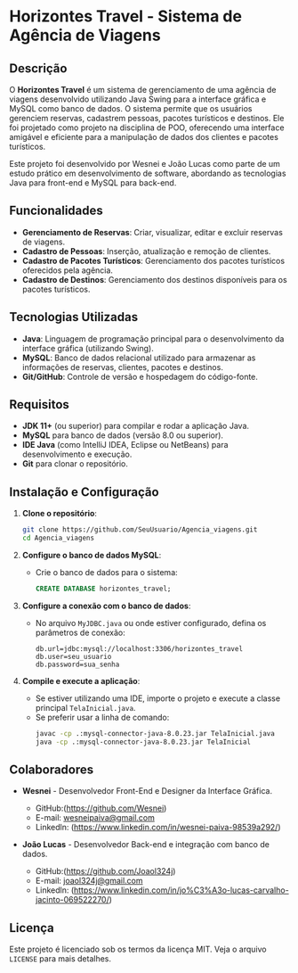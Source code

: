 # **Horizontes Travel - Sistema de Agência de Viagens**

## Descrição

O **Horizontes Travel** é um sistema de gerenciamento de uma agência de viagens desenvolvido utilizando Java Swing para a interface gráfica e MySQL como banco de dados. O sistema permite que os usuários gerenciem reservas, cadastrem pessoas, pacotes turísticos e destinos. Ele foi projetado como projeto na disciplina de POO, oferecendo uma interface amigável e eficiente para a manipulação de dados dos clientes e pacotes turísticos.

Este projeto foi desenvolvido por Wesnei e João Lucas como parte de um estudo prático em desenvolvimento de software, abordando as tecnologias Java para front-end e MySQL para back-end.

## Funcionalidades

- **Gerenciamento de Reservas**: Criar, visualizar, editar e excluir reservas de viagens.
- **Cadastro de Pessoas**: Inserção, atualização e remoção de clientes.
- **Cadastro de Pacotes Turísticos**: Gerenciamento dos pacotes turísticos oferecidos pela agência.
- **Cadastro de Destinos**: Gerenciamento dos destinos disponíveis para os pacotes turísticos.

## Tecnologias Utilizadas

- **Java**: Linguagem de programação principal para o desenvolvimento da interface gráfica (utilizando Swing).
- **MySQL**: Banco de dados relacional utilizado para armazenar as informações de reservas, clientes, pacotes e destinos.
- **Git/GitHub**: Controle de versão e hospedagem do código-fonte.
  
## Requisitos

- **JDK 11+** (ou superior) para compilar e rodar a aplicação Java.
- **MySQL** para banco de dados (versão 8.0 ou superior).
- **IDE Java** (como IntelliJ IDEA, Eclipse ou NetBeans) para desenvolvimento e execução.
- **Git** para clonar o repositório.

## Instalação e Configuração

1. **Clone o repositório**:
    ```bash
    git clone https://github.com/SeuUsuario/Agencia_viagens.git
    cd Agencia_viagens
    ```

2. **Configure o banco de dados MySQL**:
    - Crie o banco de dados para o sistema:
      ```sql
      CREATE DATABASE horizontes_travel;
      ```

3. **Configure a conexão com o banco de dados**:
    - No arquivo `MyJDBC.java` ou onde estiver configurado, defina os parâmetros de conexão:
      ```properties
      db.url=jdbc:mysql://localhost:3306/horizontes_travel
      db.user=seu_usuario
      db.password=sua_senha
      ```

4. **Compile e execute a aplicação**:
    - Se estiver utilizando uma IDE, importe o projeto e execute a classe principal `TelaInicial.java`.
    - Se preferir usar a linha de comando:
      ```bash
      javac -cp .:mysql-connector-java-8.0.23.jar TelaInicial.java
      java -cp .:mysql-connector-java-8.0.23.jar TelaInicial
      ```


## Colaboradores

- **Wesnei** - Desenvolvedor Front-End e Designer da Interface Gráfica.
  - GitHub:(https://github.com/Wesnei)
  - E-mail: wesneipaiva@gmail.com
  - Linkedln: (https://www.linkedin.com/in/wesnei-paiva-98539a292/)

- **João Lucas** - Desenvolvedor Back-end e integração com banco de dados.
  - GitHub:(https://github.com/Joaol324j)
  - E-mail: joaol324j@gmail.com
  - Linkedln: (https://www.linkedin.com/in/jo%C3%A3o-lucas-carvalho-jacinto-069522270/)


## Licença

Este projeto é licenciado sob os termos da licença MIT. Veja o arquivo `LICENSE` para mais detalhes.


